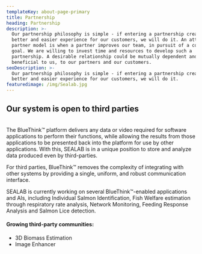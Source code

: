 ```yaml
---
templateKey: about-page-primary
title: Partnership
heading: Partnership
description: >-
  Our partnership philosophy is simple - if entering a partnership creates a
  better and easier experience for our customers, we will do it. An attractive
  partner model is when a partner improves our team, in pursuit of a common
  goal. We are willing to invest time and resources to develop such a
  partnership. A desirable relationship could be mutually dependent and
  beneficial to us, to our partners and our customers.
seoDescription: >-
  Our partnership philosophy is simple - if entering a partnership creates a
  better and easier experience for our customers, we will do it.
featuredimage: /img/Sealab.jpg
---
```

## Our system is open to third parties

\
The BlueThink™ platform delivers any data or video required for software applications to perform their functions, while allowing the results from those applications to be presented back into the platform for use by other applications. With this, SEALAB is in a unique position to store and analyze data produced even by third-parties.

For third parties, BlueThink™ removes the complexity of integrating with other systems by providing a single, uniform, and robust communication interface.

SEALAB is currently working on several BlueThink™-enabled applications and AIs, including Individual Salmon Identification, Fish Welfare estimation through respiratory rate analysis, Network Monitoring, Feeding Response Analysis and Salmon Lice detection.

#### Growing third-party communities:

* 3D Biomass Estimation
* Image Enhancer
